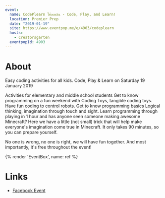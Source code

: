 ```yaml
---
event:
  name: CodePlearn โค้ดเพลิน - Code, Play, and Learn!
  location: Premier Prep
  date: "2019-01-19"
  site: https://www.eventpop.me/e/4903/codeplearn
  hosts:
    - Creatorsgarten
  eventpopId: 4903
---
```


# About

Easy coding activities for all kids.
Code, Play & Learn on Saturday 19 January 2019

Activities for elementary and middle school students Get to know programming on a fun weekend with Coding Toys, tangible coding toys. Have fun coding to control robots. Get to know programming basics Logical thinking, imagination through touch and sight. Learn programming through playing in 1 hour and has anyone seen someone making awesome Minecraft? Here we have a little (not small) trick that will help make everyone's imagination come true in Minecraft. It only takes 90 minutes, so you can prepare yourself.

No one is wrong, no one is right, we will have fun together. And most importantly, it's free throughout the event!

{% render 'EventBox', name: ref %}

# Links

- [Facebook Event](https://www.facebook.com/events/369429557166010/)
